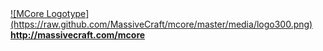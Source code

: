 <a href="http://massivecraft.com/mcore">
![MCore Logotype](https://raw.github.com/MassiveCraft/mcore/master/media/logo300.png)<br>
<b>http://massivecraft.com/mcore</b></a>